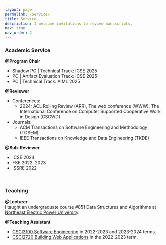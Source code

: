 ```yaml
---
layout: page
permalink: /Service/
title: Service
description: I welcome invitations to review manuscripts.
nav: true
nav_order: 2
---
```


### Academic Service
<b>@Program Chair</b> 
- Shadow PC | Technical Track: ICSE 2025
- PC | Artifact Evaluation Track: ICSE 2025
- PC | Technical Track: AIML 2025
  
<b>@Reviewer</b> 
- Conferences:
  - 2024: ACL Rolling Review (ARR), The web conference (WWW), The International Conference on Computer Supported Cooperative Work in Design (CSCWD) 
- Journals:
  - ACM Transactions on Software Engineering and Methodology (TOSEM)
  - IEEE Transactions on Knowledge and Data Engineering (TKDE)

<b>@Sub-Reviewer</b> 
- ICSE 2024
- FSE 2022, 2023
- ISSRE 2022

<br>

### Teaching

<b>@Lecturer</b>  
I taught an undergraduate course #851 Data Structures and Algorithms at <a href="https://en.neepu.edu.cn/">Northeast Electric Power University</a>.

<b>@Teaching Assistant</b>  
- <a href="https://proj.cse.cuhk.edu.hk/csci3100/">CSCI3100 Software Engineering</a> in 2022-2023 and 2023-2024 terms.
- <a href="https://www.cse.cuhk.edu.hk/academics/ug-course-list/csci2720/">CSCI2720 Building Web Applications</a> in the 2022-2023 term.
